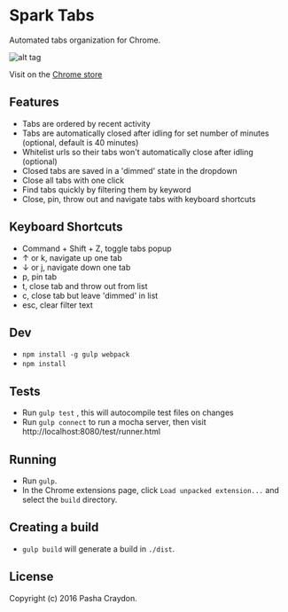 # Spark Tabs

Automated tabs organization for Chrome.

![alt tag](https://github.com/pashasc/spark_tabs/blob/master/screenshot.jpg)

Visit on the [Chrome store](https://chrome.google.com/webstore/detail/spark-tabs/mcbakkceggomfmikgcmcncoobaclkbam/ "Spark Tabs Chrome Extension")

## Features

* Tabs are ordered by recent activity
* Tabs are automatically closed after idling for set number of minutes (optional, default is 40 minutes)
* Whitelist urls so their tabs won't automatically close after idling (optional)
* Closed tabs are saved in a 'dimmed' state in the dropdown
* Close all tabs with one click
* Find tabs quickly by filtering them by keyword
* Close, pin, throw out and navigate tabs with keyboard shortcuts

## Keyboard Shortcuts

* Command + Shift + Z, toggle tabs popup
* ↑ or k, navigate up one tab
* ↓ or j, navigate down one tab
* p, pin tab
* t, close tab and throw out from list
* c, close tab but leave 'dimmed' in list
* esc, clear filter text

## Dev

* ```npm install -g gulp webpack```
* ```npm install```

## Tests

* Run ```gulp test``` , this will autocompile test files on changes
* Run ```gulp connect``` to run a mocha server, then visit http://localhost:8080/test/runner.html

## Running

* Run ```gulp```.
* In the Chrome extensions page, click ```Load unpacked extension...``` and select the ```build``` directory.

## Creating a build

* ```gulp build``` will generate a build in ```./dist```.

## License

Copyright (c) 2016 Pasha Craydon.
